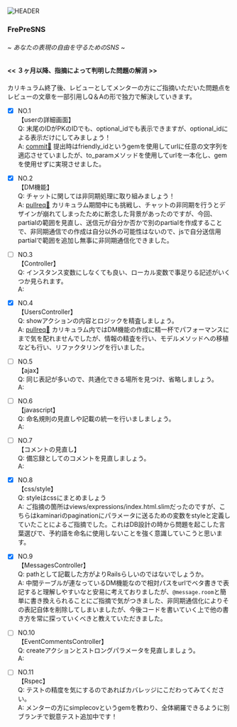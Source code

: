 ![HEADER](https://user-images.githubusercontent.com/61111655/84236820-422abb80-ab33-11ea-8e62-c9cf3bff34f5.png)

### FrePreSNS
###### ~ あなたの表現の自由を守るためのSNS ~ 


#### << ３ヶ月以降、指摘によって判明した問題の解消 >>
カリキュラム終了後、レビューとしてメンターの方にご指摘いただいた問題点を  
レビューの文章を一部引用しQ＆Aの形で独力で解決していきます。  

- [x] NO.1  
【userの詳細画面】  
Q: 末尾のIDがPKのIDでも、optional_idでも表示できますが、optional_idによる表示だけにしてみましょう！  
A: [commit:memo:](https://github.com/mkmy1123/FrePreSNS/commit/628899988aa2ba2ac088fb464ed806bff23862e7) 提出時はfriendly_idというgemを使用してurlに任意の文字列を適応させていましたが、to_paramメソッドを使用してurlを一本化し、gemを使用せずに実現させました。  


- [x] NO.2  
【DM機能】  
Q: チャットに関しては非同期処理に取り組みましょう！  
A: [pullreq:rocket:](https://github.com/mkmy1123/FrePreSNS/pull/95) カリキュラム期間中にも挑戦し、チャットの非同期を行うとデザインが崩れてしまったために断念した背景があったのですが、今回、partialの範囲を見直し、送信元が自分か否かで別のpartialを作成することで、非同期通信での作成は自分以外の可能性はないので、jsで自分送信用partialで範囲を追加し無事に非同期通信化できました。  


- [ ] NO.3  
【Controller】  
Q: インスタンス変数にしなくても良い、ローカル変数で事足りる記述がいくつか見られます。  
A: 


- [x] NO.4  
【UsersController】  
Q: showアクションの内容とロジックを精査しましょう。  
A: [pullreq:rocket:](https://github.com/mkmy1123/FrePreSNS/pull/97) カリキュラム内ではDM機能の作成に精一杯でパフォーマンスにまで気を配れませんでしたが、情報の精査を行い、モデルメソッドへの移植なども行い、リファクタリングを行いました。  


- [ ] NO.5  
【ajax】  
Q: 同じ表記が多いので、共通化できる場所を見つけ、省略しましょう。  
A: 


- [ ] NO.6  
【javascript】  
Q: 命名規則の見直しや記載の統一を行いましましょう。  
A: 


- [ ] NO.7  
【コメントの見直し】  
Q: 備忘録としてのコメントを見直しましょう。  
A: 


- [x] NO.8  
【css/style】  
Q: styleはcssにまとめましょう  
A: ご指摘の箇所はviews/expressions/index.html.slimだったのですが、こちらはkaminariのpaginationにパラメータに送るための変数をstyleと定義していたことによるご指摘でした。これはDB設計の時から問題を起こした言葉選びで、予約語を命名に使用しないことを強く意識していこうと思います。


- [x] NO.9  
【MessagesController】  
Q: pathとして記載した方がよりRailsらしいのではないでしょうか。  
A: 中間テーブルが連なっているDM機能なので相対パスをurlでベタ書きで表記すると理解しやすいなと安易に考えておりましたが、`@message.room`と簡単に書き換えられることにご指摘で気がつきました、非同期通信化によりその表記自体を削除してしまいましたが、今後コードを書いていく上で他の書き方を常に探っていくべきと教えていただきました。  


- [ ] NO.10  
【EventCommentsController】  
Q: createアクションとストロングパラメータを見直しましょう。  
A: 


- [ ] NO.11  
【Rspec】  
Q: テストの精度を気にするのであればカバレッジにこだわってみてください。  
A: メンターの方にsimplecovというgemを教わり、全体網羅できるように別ブランチで鋭意テスト追加中です！

